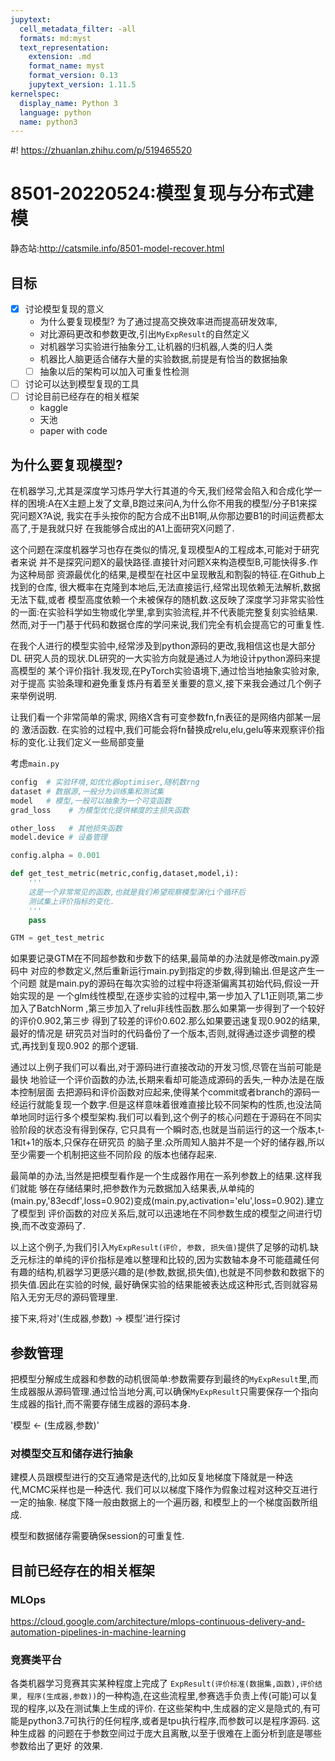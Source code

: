 ```yaml
---
jupytext:
  cell_metadata_filter: -all
  formats: md:myst
  text_representation:
    extension: .md
    format_name: myst
    format_version: 0.13
    jupytext_version: 1.11.5
kernelspec:
  display_name: Python 3
  language: python
  name: python3
---
```



#! https://zhuanlan.zhihu.com/p/519465520

# 8501-20220524:模型复现与分布式建模

静态站:<http://catsmile.info/8501-model-recover.html>

## 目标

- [x] 讨论模型复现的意义
  - 为什么要复现模型? 为了通过提高交换效率进而提高研发效率,
  - 对比源码更改和参数更改,引出`MyExpResult`的自然定义
  - 对机器学习实验进行抽象分工,让机器的归机器,人类的归人类
  - 机器比人脑更适合储存大量的实验数据,前提是有恰当的数据抽象
  - [ ] 抽象以后的架构可以加入可重复性检测
- [ ] 讨论可以达到模型复现的工具
- [ ] 讨论目前已经存在的相关框架
  - kaggle
  - 天池
  - paper with code

## 为什么要复现模型?

在机器学习,尤其是深度学习炼丹学大行其道的今天,我们经常会陷入和合成化学一样的困境:A在X主题上发了文章,B跑过来问A,为什么你不用我的模型/分子B1来探究问题X?A说,
我实在手头按你的配方合成不出B1啊,从你那边要B1的时间运费都太高了,于是我就只好
在我能够合成出的A1上面研究X问题了.

这个问题在深度机器学习也存在类似的情况,复现模型A的工程成本,可能对于研究者来说
并不是探究问题X的最快路径.直接针对问题X来构造模型B,可能快得多.作为这种局部
资源最优化的结果,是模型在社区中呈现散乱和割裂的特征.在Github上找到的仓库,
很大概率在克隆到本地后,无法直接运行,经常出现依赖无法解析,数据无法下载,或者
模型高度依赖一个未被保存的随机数.这反映了深度学习非常实验性的一面:在实验科学如生物或化学里,拿到实验流程,并不代表能完整复刻实验结果.然而,对于一门基于代码和数据仓库的学问来说,我们完全有机会提高它的可重复性.

在我个人进行的模型实验中,经常涉及到python源码的更改,我相信这也是大部分DL
研究人员的现状.DL研究的一大实验方向就是通过人为地设计python源码来提高模型的
某个评价指针.我发现,在PyTorch实验语境下,通过恰当地抽象实验对象,对于提高
实验条理和避免重复炼丹有着至关重要的意义,接下来我会通过几个例子来举例说明.

让我们看一个非常简单的需求, 网络X含有可变参数fn,fn表征的是网络内部某一层的
激活函数. 在实验的过程中,我们可能会将fn替换成relu,elu,gelu等来观察评价指标的变化.让我们定义一些局部变量


考虑`main.py`

```python
config  # 实验环境,如优化器optimiser,随机数rng
dataset # 数据源,一般分为训练集和测试集
model   # 模型,一般可以抽象为一个可变函数
grad_loss    # 为模型优化提供梯度的主损失函数

other_loss   # 其他损失函数
model.device # 设备管理

config.alpha = 0.001

def get_test_metric(metric,config,dataset,model,i):
    '''
    这是一个非常常见的函数,也就是我们希望观察模型演化i个循环后
    测试集上评价指标的变化.
    '''
    pass

GTM = get_test_metric
```

如果要记录GTM在不同超参数和步数下的结果,最简单的办法就是修改main.py源码中
对应的参数定义,然后重新运行main.py到指定的步数,得到输出.但是这产生一个问题
就是main.py的源码在每次实验的过程中将逐渐偏离其初始代码,假设一开始实现的是
一个glm线性模型,在逐步实验的过程中,第一步加入了L1正则项,第二步加入了BatchNorm
,第三步加入了relu非线性函数.那么如果第一步得到了一个较好的评价0.902,第三步
得到了较差的评价0.602.那么如果要迅速复现0.902的结果,最好的情况是
研究员对当时的代码备份了一个版本,否则,就得通过逐步调整的模式,再找到复现0.902
的那个逻辑.

通过以上例子我们可以看出,对于源码进行直接改动的开发习惯,尽管在当前可能是最快
地验证一个评价函数的办法,长期来看却可能造成源码的丢失,一种办法是在版本控制层面
去把源码和评价函数对应起来,使得某个commit或者branch的源码一经运行就能复现一个数字.但是这样意味着很难直接比较不同架构的性质,也没法简单地同时运行多个模型架构.我们可以看到,这个例子的核心问题在于源码在不同实验阶段的状态没有得到保存,
它只具有一个瞬时态,也就是当前运行的这一个版本,t-1和t+1的版本,只保存在研究员
的脑子里.众所周知人脑并不是一个好的储存器,所以至少需要一个机制把这些不同阶段
的版本也储存起来.

最简单的办法,当然是把模型看作是一个生成器作用在一系列参数上的结果.这样我们就能
够在存储结果时,把参数作为元数据加入结果表,从单纯的(main.py,'83ecdf',loss=0.902)变成(main.py,activation='elu',loss=0.902).建立了模型到
评价函数的对应关系后,就可以迅速地在不同参数生成的模型之间进行切换,而不改变源码了.

以上这个例子,为我们引入`MyExpResult(评价, 参数, 损失值)`提供了足够的动机.缺乏元标注的单纯的评价指标是难以整理和比较的,因为实数轴本身不可能蕴藏任何有趣的结构,机器学习更感兴趣的是(参数,数据,损失值),也就是不同参数和数据下的损失值.因此在实验的时候,
最好确保实验的结果能被表达成这种形式,否则就容易陷入无穷无尽的源码管理里.

接下来,将对'(生成器,参数) -> 模型'进行探讨

## 参数管理

把模型分解成生成器和参数的动机很简单:参数需要存到最终的`MyExpResult`里,而生成器服从源码管理.通过恰当地分离,可以确保`MyExpResult`只需要保存一个指向生成器的指针,而不需要存储生成器的源码本身.

'模型 <- (生成器,参数)'

### 对模型交互和储存进行抽象

建模人员跟模型进行的交互通常是迭代的,比如反复地梯度下降就是一种迭代,MCMC采样也是一种迭代.
我们可以以梯度下降作为假象过程对这种交互进行一定的抽象. 梯度下降一般由数据上的一个遍历器,
和模型上的一个梯度函数所组成.

模型和数据储存需要确保session的可重复性.

## 目前已经存在的相关框架

### MLOps

<https://cloud.google.com/architecture/mlops-continuous-delivery-and-automation-pipelines-in-machine-learning>

### 竞赛类平台

各类机器学习竞赛其实某种程度上完成了 `ExpResult(评价标准(数据集,函数),评价结果, 程序(生成器,参数))`的一种构造,在这些流程里,参赛选手负责上传(可能)可以复现的程序,以及在测试集上生成的评价. 在这些架构中,生成器的定义是隐式的,有可能是python3.7可执行的任何程序,或者是tpu执行程序,而参数可以是程序源码. 这种生成器
的问题在于参数空间过于庞大且离散,以至于很难在上面分析到底是哪些参数给出了更好
的效果.